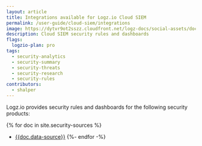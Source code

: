 ```yaml
---
layout: article
title: Integrations available for Logz.io Cloud SIEM
permalink: /user-guide/cloud-siem/integrations
image: https://dytvr9ot2sszz.cloudfront.net/logz-docs/social-assets/docs-social.jpg
description: Cloud SIEM security rules and dashboards
flags:
  logzio-plan: pro
tags:
  - security-analytics
  - security-summary
  - security-threats
  - security-research
  - security-rules
contributors:
  - shalper
---
```


Logz.io provides security rules and dashboards for the following security products:

{% for doc in site.security-sources %}
* [{{doc.data-source}}]({{doc.url}})
{%- endfor -%}
